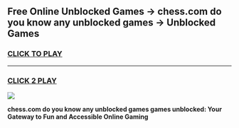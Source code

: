 
## Free Online Unblocked Games → chess.com do you know any unblocked games → Unblocked Games
<h3>
<a href="https://premium.freeplayer.one?title=chess.com_do_you_know_any_unblocked_games&ref=21F">CLICK TO PLAY</a></h3>
<hr>

<h3>
<a href="https://premium.freeplayer.one?title=chess.com_do_you_know_any_unblocked_games&ref=21F">CLICK 2 PLAY</a>
  
</h3>

<a href="https://premium.freeplayer.one?title=chess.com_do_you_know_any_unblocked_games&ref=21F/"><img src="https://clearcache.store/games.png"></a>


**chess.com do you know any unblocked games games unblocked: Your Gateway to Fun and Accessible Online Gaming**
